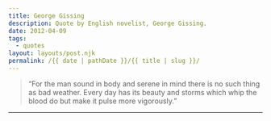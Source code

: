 ```yaml
---
title: George Gissing
description: Quote by English novelist, George Gissing.
date: 2012-04-09
tags: 
  - quotes
layout: layouts/post.njk
permalink: /{{ date | pathDate }}/{{ title | slug }}/
---
```


> “For the man sound in body and serene in mind there is no such thing as bad weather. Every day has its beauty and storms which whip the blood do but make it pulse more vigorously.”

---
